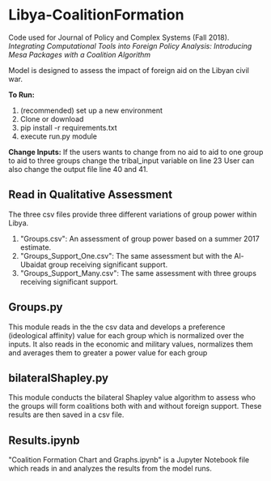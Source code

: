 # Libya-CoalitionFormation
Code used for Journal of Policy and Complex Systems (Fall 2018). *Integrating Computational Tools into Foreign Policy Analysis: Introducing Mesa Packages with a Coalition Algorithm*

Model is designed to assess the impact of foreign aid on the Libyan civil war. 

**To Run:**   
1. (recommended) set up a new environment
2. Clone or download
3. pip install -r requirements.txt
4. execute run.py module

**Change Inputs:**
If the users wants to change from no aid to aid to one group to aid to three groups change the tribal_input variable on line 23
User can also change the output file line 40 and 41.


## Read in Qualitative Assessment
The three csv files provide three different variations of group power within Libya. 

1. "Groups.csv": An assessment of group power based on a summer 2017 estimate. 
2. "Groups_Support_One.csv": The same assessment but with the Al-Ubaidat group receiving significant support. 
3. "Groups_Support_Many.csv": The same assessment with three groups receiving significant support.

## Groups.py
This module reads in the the csv data and develops a preference (ideological affinity) value for each group which is normalized over the inputs. It also reads in the economic and military values, normalizes them and averages them to greater a power value for each group

## bilateralShapley.py
This module conducts the bilateral Shapley value algorithm to assess who the groups will form coalitions both with and without foreign support. These results are then saved in a csv file.  

## Results.ipynb
"Coalition Formation Chart and Graphs.ipynb" is a Jupyter Notebook file which reads in and analyzes the results from the model runs. 


